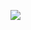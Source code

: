 ![](http://www.plantuml.com/plantuml/proxy?cache=no&src=https://raw.githubusercontent.com/oleksandrblazhko/ai-215-saulyak/lab_work_7/2-SoftWareDesign/2.7-PlantUML/UML-UseCase.puml)

